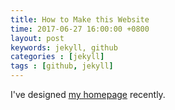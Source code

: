 ```yaml
---
title: How to Make this Website
time: 2017-06-27 16:00:00 +0800
layout: post
keywords: jekyll, github
categories : [jekyll]
tags : [github, jekyll]
---
```


I've designed [my homepage][1] recently.

  [1]: http://ishxiao.com
